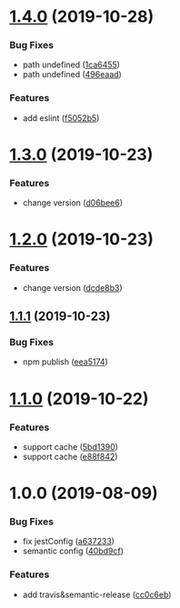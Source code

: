 # [1.4.0](https://github.com/searchfe/gulp-parser-inline/compare/v1.3.0...v1.4.0) (2019-10-28)


### Bug Fixes

* path undefined ([1ca6455](https://github.com/searchfe/gulp-parser-inline/commit/1ca6455f7be525d31057db11d45595562f1beb2b))
* path undefined ([496eaad](https://github.com/searchfe/gulp-parser-inline/commit/496eaada09f17935261cebca9a7c2557776248cd))


### Features

* add eslint ([f5052b5](https://github.com/searchfe/gulp-parser-inline/commit/f5052b5742a2d0f19053e8700e818ca090c20b66))

# [1.3.0](https://github.com/searchfe/gulp-parser-inline/compare/v1.2.0...v1.3.0) (2019-10-23)


### Features

* change version ([d06bee6](https://github.com/searchfe/gulp-parser-inline/commit/d06bee6c6b1aa4101d82d9f18b880ca661adf06e))

# [1.2.0](https://github.com/searchfe/gulp-parser-inline/compare/v1.1.1...v1.2.0) (2019-10-23)


### Features

* change version ([dcde8b3](https://github.com/searchfe/gulp-parser-inline/commit/dcde8b3fab4c7a6192cd64432529905c22a1deac))

## [1.1.1](https://github.com/searchfe/gulp-parser-inline/compare/v1.1.0...v1.1.1) (2019-10-23)


### Bug Fixes

* npm publish ([eea5174](https://github.com/searchfe/gulp-parser-inline/commit/eea5174064d67e8b7ac6d8e605fb0ff50a7061f1))

# [1.1.0](https://github.com/searchfe/gulp-parser-inline/compare/v1.0.0...v1.1.0) (2019-10-22)


### Features

* support cache ([5bd1390](https://github.com/searchfe/gulp-parser-inline/commit/5bd139061e9c0a94b01b6c3412f6d348548039a6))
* support cache ([e88f842](https://github.com/searchfe/gulp-parser-inline/commit/e88f84284d024445301fc3d32ffeeef4595a473d))

# 1.0.0 (2019-08-09)


### Bug Fixes

* fix jestConfig ([a637233](https://github.com/searchfe/gulp-parser-inline/commit/a637233))
* semantic config ([40bd9cf](https://github.com/searchfe/gulp-parser-inline/commit/40bd9cf))


### Features

* add travis&semantic-release ([cc0c6eb](https://github.com/searchfe/gulp-parser-inline/commit/cc0c6eb))
